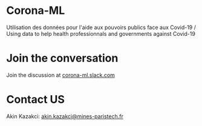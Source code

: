 # Corona-ML
Utilisation des données pour l'aide aux pouvoirs publics face aux Covid-19 / Using data to help health professionnals and governments against Covid-19 


# Join the conversation
Join the discussion at [corona-ml.slack.com](corona-ml.slack.com)

# Contact US
Akin Kazakci: [akin.kazakci@mines-paristech.fr](akin.kazakci@mines-paristech.fr)
